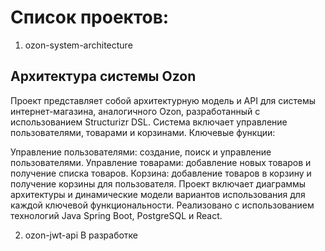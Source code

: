 # Список проектов:
1. ozon-system-architecture
## Архитектура системы Ozon
Проект представляет собой архитектурную модель и API для системы интернет-магазина, аналогичного Ozon, разработанный с использованием Structurizr DSL. Система включает управление пользователями, товарами и корзинами. Ключевые функции:

Управление пользователями: создание, поиск и управление пользователями.
Управление товарами: добавление новых товаров и получение списка товаров.
Корзина: добавление товаров в корзину и получение корзины для пользователя.
Проект включает диаграммы архитектуры и динамические модели вариантов использования для каждой ключевой функциональности. Реализовано с использованием технологий Java Spring Boot, PostgreSQL и React.

2. ozon-jwt-api
В разработке
